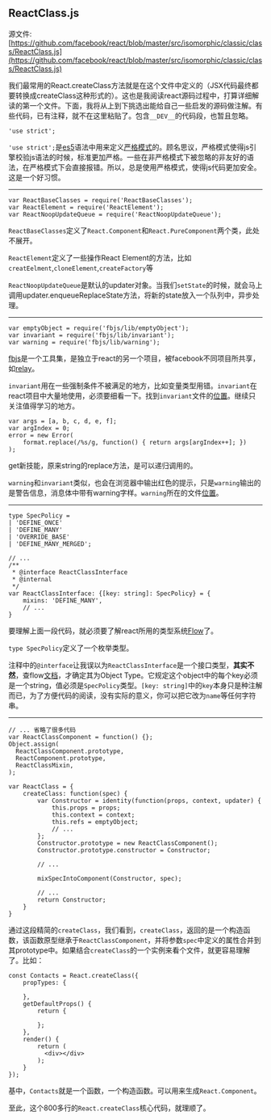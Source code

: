 ## ReactClass.js
源文件: [https://github.com/facebook/react/blob/master/src/isomorphic/classic/class/ReactClass.js](https://github.com/facebook/react/blob/master/src/isomorphic/classic/class/ReactClass.js)

我们最常用的React.createClass方法就是在这个文件中定义的（JSX代码最终都要转换成createClass这种形式的）。这也是我阅读react源码过程中，打算详细解读的第一个文件。下面，我将从上到下挑选出能给自己一些启发的源码做注解。有些代码，已有注释，就不在这里粘贴了。包含`__DEV__`的代码段，也暂且忽略。

```
'use strict';
```

`'use strict';`是[es5](http://www.ecma-international.org/publications/standards/Ecma-262.htm)语法中用来定义[严格模式](https://developer.mozilla.org/en-US/docs/Web/JavaScript/Reference/Strict_mode)的。顾名思议，严格模式使得js引擎校验js语法的时候，标准更加严格。一些在非严格模式下被忽略的非友好的语法，在严格模式下会直接报错。所以，总是使用严格模式，使得js代码更加安全。这是一个好习惯。

---

```
var ReactBaseClasses = require('ReactBaseClasses');
var ReactElement = require('ReactElement');
var ReactNoopUpdateQueue = require('ReactNoopUpdateQueue');
```

`ReactBaseClasses`定义了`React.Component`和`React.PureComponent`两个类，此处不展开。

`ReactElement`定义了一些操作React Element的方法，比如`creatEelment`,`cloneElement`,`createFactory`等

`ReactNoopUpdateQueue`是默认的updater对象。当我们`setState`的时候，就会马上调用updater.enqueueReplaceState方法，将新的state放入一个队列中，异步处理。

---

```
var emptyObject = require('fbjs/lib/emptyObject');
var invariant = require('fbjs/lib/invariant');
var warning = require('fbjs/lib/warning');
```

[fbjs](https://github.com/facebook/fbjs/)是一个工具集，是独立于react的另一个项目，被facebook不同项目所共享，如[relay](https://github.com/facebook/relay/blob/master/package.json)。

`invariant`用在一些强制条件不被满足的地方，比如变量类型用错。`invariant`在react项目中大量地使用，必须要细看一下。找到`invariant`文件的[位置](https://github.com/facebook/fbjs/blob/master/packages/fbjs/src/__forks__/invariant.js)。继续只关注值得学习的地方。

```
var args = [a, b, c, d, e, f];
var argIndex = 0;
error = new Error(
	format.replace(/%s/g, function() { return args[argIndex++]; })
);
```
get新技能，原来string的replace方法，是可以递归调用的。

`warning`和`invariant`类似，也会在浏览器中输出红色的提示，只是`warning`输出的是警告信息，消息体中带有warning字样。`warning`所在的文件[位置](https://github.com/facebook/fbjs/blob/master/packages/fbjs/src/__forks__/warning.js)。

---

```
type SpecPolicy =
| 'DEFINE_ONCE'
| 'DEFINE_MANY'
| 'OVERRIDE_BASE'
| 'DEFINE_MANY_MERGED';

// ...
/**
 * @interface ReactClassInterface
 * @internal
 */
var ReactClassInterface: {[key: string]: SpecPolicy} = {
	mixins: 'DEFINE_MANY',
	// ...
}

```

要理解上面一段代码，就必须要了解react所用的类型系统[Flow](docs/what-is-flow.md)了。

`type SpecPolicy`定义了一个枚举类型。

注释中的`@interface`让我误以为`ReactClassInterface`是一个接口类型，**其实不然**，查flow[文档](https://flow.org/en/docs/types/objects/)，才确定其为Object Type。它规定这个object中的每个key必须是一个string，值必须是`SpecPolicy`类型。`[key: string]`中的`key`本身只是种注解而已，为了方便代码的阅读，没有实际的意义，你可以把它改为`name`等任何字符串。

---

```
// ... 省略了很多代码
var ReactClassComponent = function() {};
Object.assign(
  ReactClassComponent.prototype,
  ReactComponent.prototype,
  ReactClassMixin,
);

var ReactClass = {
	createClass: function(spec) {
		var Constructor = identity(function(props, context, updater) {
			this.props = props;
			this.context = context;
			this.refs = emptyObject;
			// ...
		};
		Constructor.prototype = new ReactClassComponent();
		Constructor.prototype.constructor = Constructor;
		
		// ...
		
		mixSpecIntoComponent(Constructor, spec);
		
		// ...
		return Constructor;
	}
}
```

通过这段精简的`createClass`，我们看到，`createClass`，返回的是一个构造函数，该函数原型继承于`ReactClassComponent`，并将参数`spec`中定义的属性合并到其prototype中。如果结合`createClass`的一个实例来看个文件，就更容易理解了。比如：

```
const Contacts = React.createClass({
	propTypes: {
	
	},
	getDefaultProps() {
		return {
		  
		};
	},
	render() {
		return (
		  <div></div>
		);
	}
});
```
基中，`Contacts`就是一个函数，一个构造函数。可以用来生成`React.Component`。

至此，这个800多行的`React.createClass`核心代码，就理顺了。